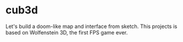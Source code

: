 # cub3d
Let's build a doom-like map and interface from sketch.
This projects is based on Wolfenstein 3D, the first FPS game ever.
